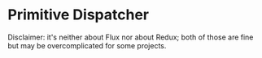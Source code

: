 # Primitive Dispatcher

Disclaimer: it's neither about Flux nor about Redux; both of those are fine but may be overcomplicated for some projects.

